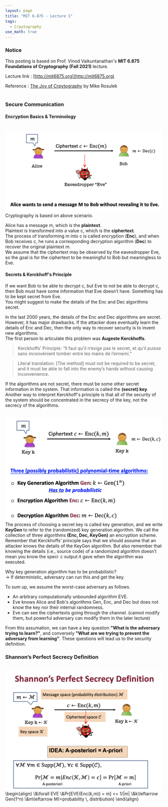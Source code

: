 ```yaml
---
layout: page
title: "MIT 6.875 - Lecture 1"
tags:
  - Crpytography
use_math: true
---
```


### Notice

This posting is based on Prof. Vinod Vaikuntanathan's <b>MIT 6.875 Foundations of Cryptography (Fall 2021)</b> lecture. <br>

Lecture link : [http://mit6875.org](http://mit6875.org)

Reference : [The Joy of Crpytography](https://joyofcryptography.com) by Mike Rosulek
  <br><br>
### Secure Communication
#### Encryption Basics & Terminology
<br>
<img src = "./lecture_1/figure1.png" width = "500">
<br>
Cryptography is based on above scenario.

Alice has a message m, which is the <b>plaintext</b>.<br>
Plaintext is transformed into a value c, which is the <b>ciphertext</b>. <br>
The process of transforming m into c is called encryption (<b>Enc</b>), and when Bob receives c, he runs a corresponding decryption algorithm (<b>Dec</b>) to recover the original plaintext m. <br>
We assume that the ciphertext may be observed by the eavesdropper Eve, so the goal is for the ciphertext to be meaningful to Bob but meaningless to Eve. <br>

#### Secrets & Kerckhoff's Principle 
If we want Bob to be able to decrypt c, but Eve to not be able to decrypt c, then Bob must have some information that Eve doesn’t have. Something has to be kept secret from Eve. <br>
You might suggest to make the details of the Enc and Dec algorithms secret.<br>

In the last 2000 years,  the details of the Enc and Dec algorithms are secret. However, it has major drawbacks. 
If the attacker does eventually learn the details of Enc and Dec, then the only way to recover security is to invent new algorithms. <br>
The first person to articulate this problem was <b>Augeste Kerckhoffs</b>. <br>

> Kerckhoffs’ Principle:
“Il faut qu’il n’exige pas le secret, et qu’il puisse sans inconvénient tomber entre les mains de l’ennemi.”
 
> Literal translation: [The method] must not be required to be secret, and it must be able to fall into the enemy’s hands without causing inconvenience.

If the algorithms are not secret, there must be some other secret information in the system. That information is called the <b>(secret) key</b>.
Another way to interpret Kerckhoff's principle is that all of the security of the system should be concentrated in the secrecy of the key, not the secrecy of the algorithms. 

<br>
<img src = "./lecture_1/figure2.png" width = "500">
<br>
The process of choosing a secret key is called key generation, and we write <b>KeyGen</b> to refer to the (randomized) key generation algorithm. We call the collection of three algorithms <b>(Enc, Dec, KeyGen)</b> an encryption scheme. Remember that Kerckhoffs’ principle says that we should assume that an attacker knows the details of the KeyGen algorithm. But also remember that knowing the details (i.e., source code) of a randomized algorithm doesn’t mean you know the speci c output it gave when the algorithm was executed. 

Why key generation algorithm has to be probabilistic? <br>
 -> If deterministic, adversary can run this and get the key. 

To sum up, we assume the worst-case adversary as follows. 
*  An arbitrary computationally unbounded algorithm EVE. 
* Eve knows Alice and Bob's algorithms Gen, Enc, and Dec but does not know the key nor their internal randomness. 
* Eve can see the ciphertexts going through the channel. (cannot modify them, but powerful adversary can modify them in the later lecture)

From this assumation, we can have a key question <b>"What is the adversary trying to learn?"</b>, and conversely <b>"What are we trying to prevent the adversary from learning"</b>. 
These questions will lead us to the security definition. 
<br>
### Shannon’s Perfect Secrecy Definition
<br>
<img src = "./lecture_1/figure3.png" width = "500">
<br>
\begin{align}
\&\forall EVE \&Pr[EVE(Enc(k,m)) = m] <= 1/|m| 
\&k\leftarrow Gen(1^n) 
\&m\leftarrow M(=probability \, distribution) 
\end{align}


